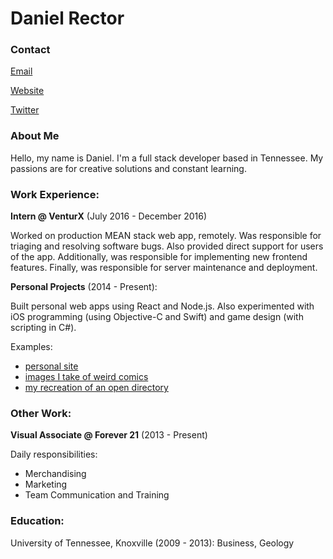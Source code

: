 # Daniel Rector

### Contact

[Email](mailto:rector.danielk@gmail.com?subject=Hello&body=Hi)

[Website](https://drector1.github.io/updated-site/)

[Twitter](https://twitter.com/danielkrector)

### About Me

Hello, my name is Daniel. I'm a full stack developer based in Tennessee. My passions are for creative solutions and constant learning.



### Work Experience:

**Intern @ VenturX** (July 2016 - December 2016)

Worked on production MEAN stack web app, remotely. Was responsible for triaging and resolving software bugs. Also provided direct support for users of the app. Additionally, was responsible for implementing new frontend features. Finally, was responsible for server maintenance and deployment.

**Personal Projects** (2014 - Present):

Built personal web apps using React and Node.js. Also experimented with iOS programming (using Objective-C and Swift) and game design (with scripting in C#).

Examples:
* [personal site](https://drector1.github.io/updated-site/)
* [images I take of weird comics](https://out-of-context-comics.herokuapp.com)
* [my recreation of an open directory](https://brutality.herokuapp.com)


### Other Work:

**Visual Associate @ Forever 21** (2013 - Present)

Daily responsibilities:
* Merchandising
* Marketing
* Team Communication and Training

### Education:

University of Tennessee, Knoxville (2009 - 2013):
	Business, Geology
